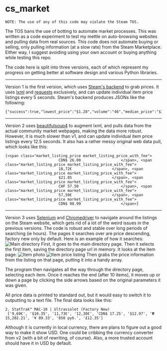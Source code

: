 # cs_market
```
NOTE: The use of any of this code may violate the Steam TOS.
```
The TOS bans the use of botting to automate market processes. This was written as a code experiment to test my mettle on auto-browsing websites and pulling data from real sources. This code does not automate buying or selling, only pulling information (at a slow rate) from the Steam Marketplace. Either way, I suggest avoiding using your own account or buying anything while testing this repo.

The code here is split into three versions, each of which represent my progress on getting better at software design and various Python libraries.

----------------------------------------------------------------------------------------------------------------------------------------
Version 1 is the first version, which uses [Steam's backend](http://steamcommunity.com/market/priceoverview/?currency=1&appid=730&market_hash_name=StatTrak%E2%84%A2%20P250%20%7C%20Steel%20Disruption%20%28Factory%20New%29) to grab prices. It uses [lxml](http://lxml.de/) and [requests](http://docs.python-requests.org/en/master/) exclusively, and can update individual item price listings every 5 seconds. Steam's backend produces JSONs like the following:
```
{"success":true,"lowest_price":"$1.28","volume":"46","median_price":"$1.26"}
```

----------------------------------------------------------------------------------------------------------------------------------------
Version 2 uses [beautifulsoup4](https://www.crummy.com/software/BeautifulSoup/bs4/doc/) to augment lxml, and pulls data from the actual community market webpages, making the data more robust. However, it is much slower than v1, and can update individual item price listings every 12.5 seconds. It also has a rather messy original web data pull, which looks like this:
```
[<span class="market_listing_price market_listing_price_with_fee">
						CDN$ 26.00					</span>, <span class="market_listing_price market_listing_price_with_fee">
						18,72€					</span>, <span class="market_listing_price market_listing_price_with_fee">
						$21.85					</span>, <span class="market_listing_price market_listing_price_with_fee">
						CHF 57.50					</span>, <span class="market_listing_price market_listing_price_with_fee">
						57,50€					</span>, <span class="market_listing_price market_listing_price_with_fee">
						CDN$ 98.99					</span>]
```

----------------------------------------------------------------------------------------------------------------------------------------
Version 3 uses [Selenium](http://www.seleniumhq.org/) and [Chromedriver](https://sites.google.com/a/chromium.org/chromedriver/) to navigate around the listings on the Steam website, which gets rid of a lot of the weird issues in the previous versions. The code is robust and stable over long periods of searching (ie hours). The pages it searches over are price descending, factory new only by default. Here is an example of how it searches:
![Main directory](http://i.imgur.com/LJDPVWz.png)
First, it goes to the main directory page. Then it selects the first item, saving the directory page url in memory. It looks at the item page:
![Item photo](http://i.imgur.com/kl6GfNW.png)
![Item price listing](http://i.imgur.com/JuSwxl9.png)
Then grabs the price information from the listing on that page, putting it into a handy array.

The program then navigates all the way through the directory page, selecting each item. Once it reaches the end (after 10 items), it moves up or down a page by clicking the side arrows based on the original parameters it was given.

All price data is printed to standard out, but it would easy to switch it to outputting to a text file. The final data looks like this:
```
2. StatTrak™ MAC-10 | Ultraviolet (Factory New) 
 ['9,69€', '$10.35', '11,73€', '12,30€', 'CDN$ 17.25', '$12.97', '₩ 15,202.21', '¥ 89.33', '850 pуб.', '£12.35']
```
Although it is currently in local currency, there are plans to figure out a good way to make it show USD. One could be cribbing the currency converter from v2 (with a bit of rewriting, of course). Also, a more trusted account should have it in USD by default.
